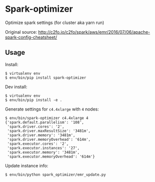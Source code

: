 # Spark-optimizer

Optimize spark settings (for cluster aka yarn run)

Original source: http://c2fo.io/c2fo/spark/aws/emr/2016/07/06/apache-spark-config-cheatsheet/

## Usage

Install:

    $ virtualenv env
    $ env/bin/pip install spark-optimizer

Dev install:

    $ virtualenv env
    $ env/bin/pip install -e .


Generate settings for `c4.4xlarge` with `4` nodes:

    $ env/bin/spark-optimizer c4.4xlarge 4
    {'spark.default.parallelism': '108',
     'spark.driver.cores': '2',
     'spark.driver.maxResultSize': '3481m',
     'spark.driver.memory': '3481m',
     'spark.driver.memoryOverhead': '614m',
     'spark.executor.cores': '2',
     'spark.executor.instances': '27',
     'spark.executor.memory': '3481m',
     'spark.executor.memoryOverhead': '614m'}

Update instance info:

    $ env/bin/python spark_optimizer/emr_update.py
